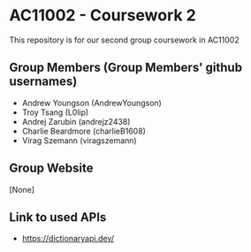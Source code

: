 # AC11002 - Coursework 2
This repository is for our second group coursework in AC11002

## Group Members (Group Members' github usernames)
- Andrew Youngson (AndrewYoungson)
- Troy Tsang (L0lip)
- Andrej Zarubin (andrejz2438)
- Charlie Beardmore (charlieB1608)
- Virag Szemann (viragszemann)

## Group Website
[None]

## Link to used APIs
- https://dictionaryapi.dev/
